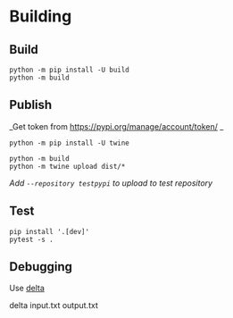 # Building

## Build

```console
python -m pip install -U build
python -m build
```

## Publish

_Get token from https://pypi.org/manage/account/token/ _

```console
python -m pip install -U twine

python -m build
python -m twine upload dist/*
```

_Add `--repository testpypi` to upload to test repository_

## Test

```console
pip install '.[dev]'
pytest -s .
```

## Debugging

Use [delta](https://github.com/dandavison/delta)

delta input.txt output.txt

